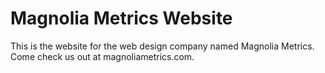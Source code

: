 # Magnolia Metrics Website

This is the website for the web design company named Magnolia Metrics. Come check us out at magnoliametrics.com. 